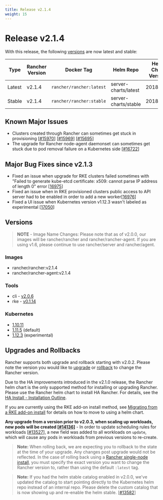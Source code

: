 ```yaml
---
title: Release v2.1.4
weight: 15
---
```


# Release v2.1.4

With this release, the following [versions](https://rancher.com/docs/rancher/v2.x/en/installation/server-tags/) are now latest and stable:

|Type | Rancher Version | Docker Tag |Helm Repo| Helm Chart Version |
|---|---|---|---|---|
| Latest | v2.1.4 | `rancher/rancher:latest` | server-charts/latest | 2018.12.4 |
| Stable | v2.1.4 | `rancher/rancher:stable` | server-charts/stable | 2018.12.4 | 



## Known Major Issues

* Clusters created through Rancher can sometimes get stuck in provisioning [[#15970](https://github.com/rancher/rancher/issues/15970)] [[#15969](https://github.com/rancher/rancher/issues/15969)] [[#15695](https://github.com/rancher/rancher/issues/15695)]
* The upgrade for Rancher node-agent daemonset can sometimes get stuck due to pod removal failure on a Kubernetes side [[#16722](https://github.com/rancher/rancher/issues/16722)]


## Major Bug Fixes since v2.1.3

* Fixed an issue when upgrade for RKE clusters failed sometimes with "Failed to generate kube-etcd certificate: x509: cannot parse IP address of length 0" error [[16975](https://github.com/rancher/rancher/issues/16975)]
* Fixed an issue when in RKE provisioned clusters public access to API server had to be enabled in order to add a new worker[[16976](https://github.com/rancher/rancher/issues/16976)]
* Fixed a UI issue when Kubernetes version v1.12.3 wasn't labeled as experimental  [[17050](https://github.com/rancher/rancher/issues/17050)]


## Versions

> **NOTE** - Image Name Changes: Please note that as of v2.0.0, our images will be rancher/rancher and rancher/rancher-agent. If you are using v1.6, please continue to use rancher/server and rancher/agent.

### Images
- rancher/rancher:v2.1.4
- rancher/rancher-agent:v2.1.4

### Tools
- cli - [v2.0.6](https://github.com/rancher/cli/releases/tag/v2.0.6)
- rke - [v0.1.14](https://github.com/rancher/rke/releases/tag/v0.1.14)

### Kubernetes

-  [1.10.11](https://github.com/rancher/hyperkube/releases/tag/v1.10.11-rancher1)
-  [1.11.5](https://github.com/rancher/hyperkube/releases/tag/v1.11.5-rancher1) (default)
-  [1.12.3](https://github.com/rancher/hyperkube/releases/tag/v1.12.3-rancher1) (experimental)


## Upgrades and Rollbacks

Rancher supports both upgrade and rollback starting with v2.0.2.  Please note the version you would like to [upgrade](https://rancher.com/docs/rancher/v2.x/en/upgrades/) or [rollback](https://rancher.com/docs/rancher/v2.x/en/backups/rollbacks/) to change the Rancher version.

Due to the HA improvements introduced in the v2.1.0 release, the Rancher helm chart is the only supported method for installing or upgrading Rancher. Please use the Rancher helm chart to install HA Rancher. For details, see the [HA Install - Installation Outline](https://rancher.com/docs/rancher/v2.x/en/installation/ha/#installation-outline).

If you are currently using the RKE add-on install method, see [Migrating from a RKE add-on install](https://rancher.com/docs/rancher/v2.x/en/upgrades/upgrades/migrating-from-rke-add-on/) for details on how to move to using a helm chart.

**Any upgrade from a version prior to v2.0.3, when scaling up workloads, new pods will be created [[#14136](https://github.com/rancher/rancher/issues/14136)]** - In order to update scheduling rules for workloads [[#13527](https://github.com/rancher/rancher/issues/13527)], a new field was added to all workloads on `update`, which will cause any pods in workloads from previous versions to re-create. 

> **Note:** When rolling back, we are expecting you to rollback to the state at the time of your upgrade. Any changes post upgrade would not be reflected. In the case of rolling back using a [Rancher single-node install](https://rancher.com/docs/rancher/v2.x/en/installation/single-node-install/), you must specify the exact version you want to change the Rancher version to, rather than using the default `:latest` tag.

> **Note:** If you had the helm stable catalog enabled in v2.0.0, we've updated the catalog to start pointing directly to the Kubernetes helm repo instead of an internal repo. Please delete the custom catalog that is now showing up and re-enable the helm stable. [[#13582](https://github.com/rancher/rancher/issues/13582)]
